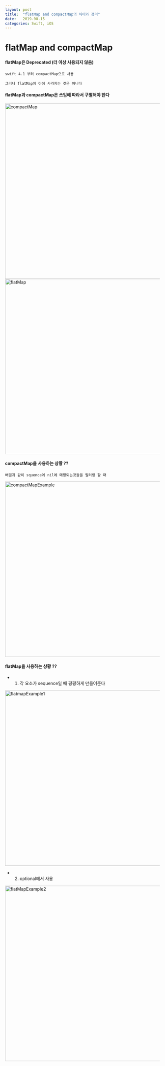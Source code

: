 ```yaml
---
layout: post
title:  "flatMap and compactMap의 차이와 정리"
date:   2019-08-15
categories: Swift, iOS
---
```


# flatMap and compactMap

#### flatMap은 Deprecated (더 이상 사용되지 않음)
    swift 4.1 부터 compactMap으로 사용
    
    그러나 flatMap이 아에 사라지는 것은 아니다
    
#### flatMap과 compactMap은 쓰임에 따라서 구별해야 한다

<img width="570" alt="compactMap" src="https://user-images.githubusercontent.com/42841888/63033014-e4691b00-bef1-11e9-976f-4f8aa8fb2903.png">

<img width="570" alt="flatMap" src="https://user-images.githubusercontent.com/42841888/63033044-f480fa80-bef1-11e9-834d-f8888217cf71.png">

#### compactMap을 사용하는 상황 ??

    배열과 같이 squence에 nil에 매핑되는것들을 필터링 할 때
    
<img width="570" alt="compactMapExample" src="https://user-images.githubusercontent.com/42841888/63033455-96a0e280-bef2-11e9-8db5-d17817082f3a.png">

#### flatMap을 사용하는 상황 ??

- 1. 각 요소가 sequence일 때 평평하게 만들어준다

<img width="570" alt="flatmapExample1" src="https://user-images.githubusercontent.com/42841888/63033918-60179780-bef3-11e9-99d0-f51d4460a218.png">

- 2. optional에서 사용

<img width="570" alt="flatMapExample2" src="https://user-images.githubusercontent.com/42841888/63034209-d3b9a480-bef3-11e9-8471-0c24e142be7c.png">